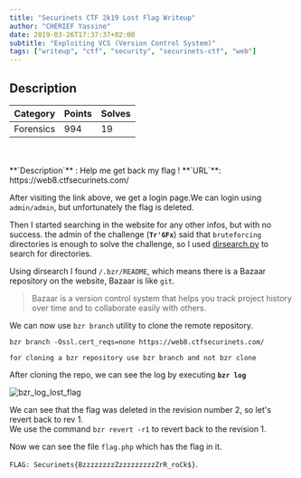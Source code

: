 ```yaml
---
title: "Securinets CTF 2k19 Lost Flag Writeup"
author: "CHERIEF Yassine"
date: 2019-03-26T17:37:37+02:00
subtitle: "Exploiting VCS (Version Control System)"
tags: ["writeup", "ctf", "security", "securinets-ctf", "web"]
---
```




## Description

| **Category**  | **Points** | **Solves** |
|-----------|--------|--------|
| Forensics | 994    | 19     |
<br>
<br>
**`Description`** : Help me get back my flag !  
**`URL`**: https://web8.ctfsecurinets.com/  


After visiting the link above, we get a login page.We can login using `admin/admin`, but unfortunately the flag is deleted.

Then I started searching in the website for any other infos, but with no success. the admin of the challenge (**`Tr'GFx`**) said that `bruteforcing` directories is enough to solve the challenge, so I used [dirsearch.py](https://github.com/maurosoria/dirsearch) to search for directories.  
  
Using dirsearch I found `/.bzr/README`, which means there is a Bazaar repository on the website, Bazaar is like `git`.  
  
> Bazaar is a version control system that helps you track project history over time and to collaborate easily with others.
  
  
We can now use `bzr branch` utility to clone the remote repository.

```
bzr branch -Ossl.cert_reqs=none https://web8.ctfsecurinets.com/
```

`for cloning a bzr repository use bzr branch and not bzr clone`  
  

After cloning the repo, we can see the log by executing **`bzr log`**

![bzr_log_lost_flag](https://res.cloudinary.com/https-omega-coder-github-io/image/upload/v1554052445/bzr_log_lost_flag.png)

  


We can see that the flag was deleted in the revision number 2, so let's revert back to rev 1.  
We use the command `bzr revert -r1` to revert back to the revision 1.  

  
Now we can see the file `flag.php` which has the flag in it.

`FLAG: Securinets{BzzzzzzzzZzzzzzzzzzZrR_roCk$}`.
















